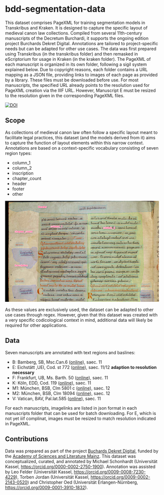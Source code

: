 # bdd-segmentation-data
This dataset comprises PageXML for training segmentation models in Transkribus and Kraken. It is designed to capture the specific layout of medieval canon law collections. Compiled from several 11th-century manuscripts of the Decretum Burchardi, it supports the ongoing edition project Burchards Dekret Digital. Annotations are tailored to project-specific needs but can be adapted for other use cases. The data was first prepared using Transkribus (in the transkribus folder) and then remasked in eScriptorium for usage in Kraken (in the kraken folder). The PageXML of each manuscript is organized in its own folder, following a sigil system explained below. Due to copyright reasons, each folder contains a URL mapping as a JSON file, providing links to images of each page as provided by a library. These files must be downloaded before use. For most manuscripts, the specified URL already points to the resolution used for PageXML creation via the IIIF URL. However, Manuscript E must be resized to the resolution given in the corresponding PageXML files.

[![DOI](https://zenodo.org/badge/758361114.svg)](https://zenodo.org/doi/10.5281/zenodo.10882816)

## Scope

As collections of medieval canon law often follow a specific layout meant to facilitate legal practices, this dataset (and the models derived from it) aims to capture the function of layout elements within this narrow context. Annotations are based on a context-specific vocabulary consisting of seven region types:

* column_1
* column_2
* inscription
* chapter_count
* header
* footer
* other

![Example](https://github.com/michaelscho/bdd-segmentation-data/blob/431e1b0c2a251fc66196e9f55e9cc36d3f1c7112/example_annotation.png)

As these values are exclusively used, the dataset can be adapted to other use cases through regex. However, given that this dataset was created with a very specific codicological context in mind, additional data will likely be required for other applications.

## Data
Seven manuscripts are annotated with text regions and baslines:

* B: Bamberg, SB, Msc.Can.6 ([online](https://mdz-nbn-resolving.de/urn:nbn:de:bvb:12-bsb00140701-0)), saec. 11
* E: Eichstätt ,UEI, Cod. st 772 ([online](https://nbn-resolving.org/urn:nbn:de:bvb:824-cod-st-772-8)), saec. 11/12 **adaption to resolution necessary**
* F: Frankfurt, UB, Ms. Barth. 50 ([online](https://sammlungen.ub.uni-frankfurt.de/msma/urn/urn:nbn:de:hebis:30:2-12488)), saec. 11
* K: Köln, EDD, Cod. 119 ([online](https://digital.dombibliothek-koeln.de/urn/urn:nbn:de:hbz:kn28-3-3241)), saec. 11
* M1: München, BSB, Clm 5801 c ([online](https://mdz-nbn-resolving.de/urn:nbn:de:bvb:12-bsb00151690-2)), saec. 12
* M2: München, BSB, Clm 18094 ([online](https://mdz-nbn-resolving.de/urn:nbn:de:bvb:12-bsb00151691-8)), saec. 12
* V: Vatican, BAV, Pal.lat.585 ([online](https://digi.vatlib.it/mss/detail/Pal.lat.585)), saec. 11

For each manuscripts, imagelinks are listed in json format in each manuscripts folder that can be used for batch downloading.
For E, which is not yet iiif complinat, images must be resized to match resolution indicated in PageXML.

## Contributions
Data was prepared as part of the project [Buchards Dekret Digital](https://www.adwmainz.de/projekte/burchards-dekret-digital/informationen.html),
funded by the [Academy of Sciences and Literature Mainz](https://www.adwmainz.de/).
This dataset was conceptualized, curated, and annotated by 
Michael Schonhardt (Universität Kassel, https://orcid.org/0000-0002-2750-1900). 
Annotation was assisted by Leo Felder (Universität Kassel, https://orcid.org/0009-0008-7230-4229), 
Torben Jordan (Universität Kassel, https://orcid.org/0009-0002-2143-0520) and 
Christopher Oed (Universität Erlangen-Nürnberg, https://orcid.org/0009-0001-3910-1832).
